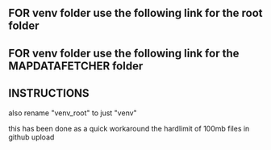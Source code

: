 ## FOR venv folder use the following link for the root folder
## FOR venv folder use the following link for the MAPDATAFETCHER folder





## INSTRUCTIONS
also rename "venv_root" to just "venv"



this has been done as a quick workaround the hardlimit of 100mb files in github upload
